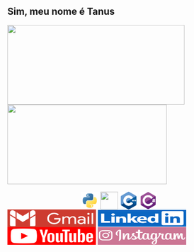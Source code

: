 ## Sim, meu nome é Tanus
<div>
  <img align="center" width="400" height="180" src="https://github-readme-stats.vercel.app/api?username=tanusszabo&theme=calm&show_icons=true&rank_icon=github&include_all_commits=true" />
  <img align="center" width="360" height="180" src="https://github-readme-stats.vercel.app/api/top-langs/?username=tanusszabo&theme=calm&layout=compact" />
</div>

<div style="display: inline_block" align="center"><br>
  <img align="center" height="40" width="40" src="https://github.com/devicons/devicon/blob/master/icons/python/python-original.svg">
  <img align="center" height="40" width="40" src="https://upload.wikimedia.org/wikipedia/commons/b/b8/Fortran_logo.svg">
  <img align="center" height="40" width="40" src="https://github.com/devicons/devicon/blob/master/icons/cplusplus/cplusplus-original.svg">
  <img align="center" height="40" width="40" src="https://github.com/devicons/devicon/blob/master/icons/csharp/csharp-original.svg">
</div>

<div>
  <a href="mailto:tanusszabo@gmail.com" target="_blank">
    <img src="https://github.com/tanusszabo/tanusszabo/blob/main/logos/gmail.svg" align="center" height="40" width="200"></a>
  <a href="https://www.linkedin.com/in/tanusszabo/" target="_blank">
    <img src="https://github.com/tanusszabo/tanusszabo/blob/main/logos/linkedin.svg" align="center" height="40" width="200"></a>
  <a href="https://www.youtube.com/c/tanusszabo" target="_blank">
    <img src="https://github.com/tanusszabo/tanusszabo/blob/main/logos/youtube.svg" align="center" height="40" width="200"></a>
  <a href="https://www.instagram.com/tanusszabo" target="_blank">
    <img src="https://github.com/tanusszabo/tanusszabo/blob/main/logos/instagram.svg" align="center" height="40" width="200"></a>
</div>
